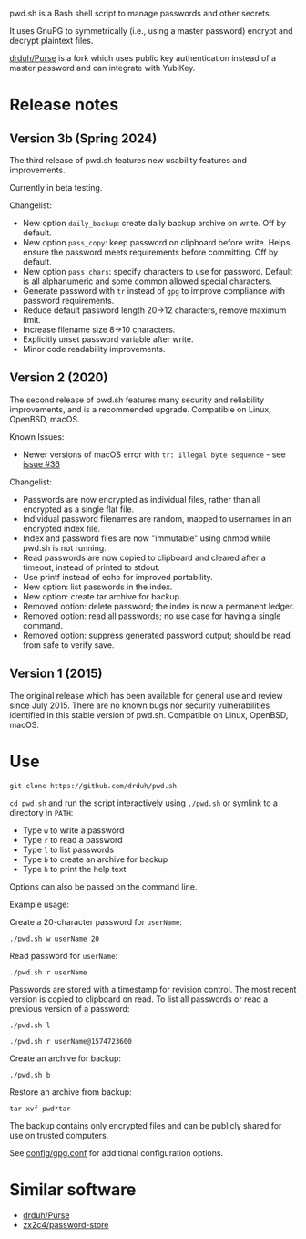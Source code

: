 pwd.sh is a Bash shell script to manage passwords and other secrets.

It uses GnuPG to symmetrically (i.e., using a master password) encrypt and decrypt plaintext files.

[drduh/Purse](https://github.com/drduh/Purse) is a fork which uses public key authentication instead of a master password and can integrate with YubiKey.

# Release notes

## Version 3b (Spring 2024)

The third release of pwd.sh features new usability features and improvements.

Currently in beta testing.

Changelist:

* New option `daily_backup`: create daily backup archive on write. Off by default.
* New option `pass_copy`: keep password on clipboard before write. Helps ensure the password meets requirements before committing. Off by default.
* New option `pass_chars`: specify characters to use for password. Default is all alphanumeric and some common allowed special characters.
* Generate password with `tr` instead of `gpg` to improve compliance with password requirements.
* Reduce default password length 20->12 characters, remove maximum limit.
* Increase filename size 8->10 characters.
* Explicitly unset password variable after write.
* Minor code readability improvements.

## Version 2 (2020)

The second release of pwd.sh features many security and reliability improvements, and is a recommended upgrade. Compatible on Linux, OpenBSD, macOS.

Known Issues:

* Newer versions of macOS error with `tr: Illegal byte sequence` - see [issue #36](https://github.com/drduh/pwd.sh/issues/36)

Changelist:

* Passwords are now encrypted as individual files, rather than all encrypted as a single flat file.
* Individual password filenames are random, mapped to usernames in an encrypted index file.
* Index and password files are now "immutable" using chmod while pwd.sh is not running.
* Read passwords are now copied to clipboard and cleared after a timeout, instead of printed to stdout.
* Use printf instead of echo for improved portability.
* New option: list passwords in the index.
* New option: create tar archive for backup.
* Removed option: delete password; the index is now a permanent ledger.
* Removed option: read all passwords; no use case for having a single command.
* Removed option: suppress generated password output; should be read from safe to verify save.

## Version 1 (2015)

The original release which has been available for general use and review since July 2015. There are no known bugs nor security vulnerabilities identified in this stable version of pwd.sh. Compatible on Linux, OpenBSD, macOS.

# Use

```console
git clone https://github.com/drduh/pwd.sh
```

`cd pwd.sh` and run the script interactively using `./pwd.sh` or symlink to a directory in `PATH`:

* Type `w` to write a password
* Type `r` to read a password
* Type `l` to list passwords
* Type `b` to create an archive for backup
* Type `h` to print the help text

Options can also be passed on the command line.

Example usage:

Create a 20-character password for `userName`:

```console
./pwd.sh w userName 20
```

Read password for `userName`:

```console
./pwd.sh r userName
```

Passwords are stored with a timestamp for revision control. The most recent version is copied to clipboard on read. To list all passwords or read a previous version of a password:

```console
./pwd.sh l

./pwd.sh r userName@1574723600
```

Create an archive for backup:

```console
./pwd.sh b
```

Restore an archive from backup:

```console
tar xvf pwd*tar
```

The backup contains only encrypted files and can be publicly shared for use on trusted computers.

See [config/gpg.conf](https://github.com/drduh/config/blob/master/gpg.conf) for additional configuration options.

# Similar software

* [drduh/Purse](https://github.com/drduh/Purse)
* [zx2c4/password-store](https://github.com/zx2c4/password-store)
